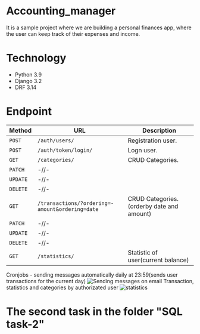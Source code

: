 # Accounting_manager
It is a sample project where we are building a personal finances app, where the user can keep track of their expenses and income.


# Technology

* Python 3.9
* Django 3.2
* DRF 3.14

# Endpoint

| Method   | URL                                            | Description                              |
| -------- | ---------------------------------------------- | ---------------------------------------- |
| `POST`   | `/auth/users/`                                 | Registration user.                       |
| `POST`   | `/auth/token/login/`                           | Logn user.                               |
| `GET`    | `/categories/`                                 | CRUD Categories.                         |
| `PATCH`  |   -//-                                         |                                          |
| `UPDATE` |   -//-                                         |                                          |
| `DELETE` |   -//-                                         |                                          |
| `GET`    |`/transactions/?ordering=-amount&ordering=date` | CRUD Categories.(orderby date and amount)|
| `PATCH`  |   -//-                                         |                                          |
| `UPDATE` |   -//-                                         |                                          |
| `DELETE` |   -//-                                         |                                          |
| `GET`    |`/statistics/`                                  | Statistic of user(current balance)       |

Cronjobs - sending messages automatically daily at 23:59(sends user transactions for the current day)
![Sending messages on email ](https://user-images.githubusercontent.com/88445455/200417434-feb66b88-0931-40d2-9f45-f43ed01ad522.PNG)
Transaction, statistics and categories by authorizated user 
![statistics](https://user-images.githubusercontent.com/88445455/200417469-97578453-173b-458b-88f3-feca43bc418d.PNG)


# The second task in the folder "SQL task-2"

